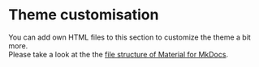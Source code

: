 # Theme customisation
You can add own HTML files to this section to customize the theme a bit more.  
Please take a look at the the [file structure of Material for MkDocs](https://squidfunk.github.io/mkdocs-material/customization/#setup-and-theme-structure).
